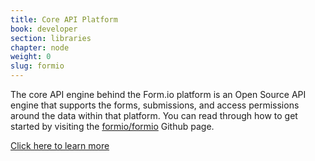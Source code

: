 ```yaml
---
title: Core API Platform
book: developer
section: libraries
chapter: node
weight: 0
slug: formio
---
```

The core API engine behind the Form.io platform is an Open Source API engine that supports the forms, submissions, and access permissions around the data within that platform. You can read through how to get started by visiting the [formio/formio](https://github.com/formio/formio) Github page.

<a href="https://github.com/formio/formio" class="btn btn-primary">Click here to learn more</a>